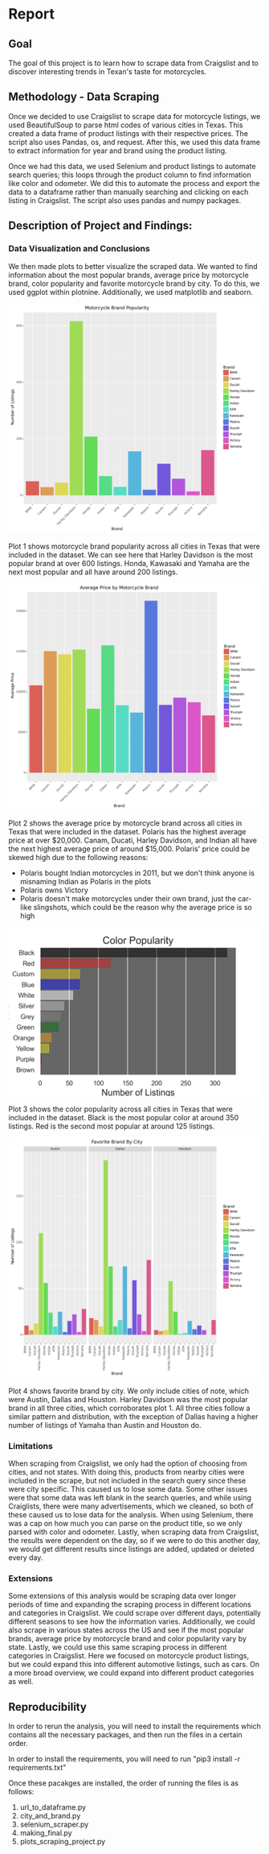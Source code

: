 # Report

## Goal
The goal of this project is to learn how to scrape data from Craigslist and to discover interesting trends in Texan's taste for motorcycles.

## Methodology - Data Scraping
Once we decided to use Craigslist to scrape data for motorcycle listings, we used BeautifulSoup to parse html codes of various cities in Texas. This created a data frame of product listings with their respective prices. The script also uses Pandas, os, and request. After this, we used this data frame to extract information for year and brand using the product listing. 

Once we had this data, we used Selenium and product listings to automate search queries; this loops through the product column to find information like color and odometer. We did this to automate the process and export the data to a dataframe rather than manually searching and clicking on each listing in Craigslist. The script also uses pandas and numpy packages.

## Description of Project and Findings:

###  Data Visualization and Conclusions

We then made plots to better visualize the scraped data. We wanted to find information about the most popular brands, average price by motorcycle brand, color popularity and favorite motorcycle brand by city. To do this, we used ggplot within plotnine. Additionally, we used matplotlib and seaborn.

![](plots/plot1.png)

Plot 1 shows motorcycle brand popularity across all cities in Texas that were included in the dataset. We can see here that Harley Davidson is the most popular brand at over 600 listings. Honda, Kawasaki and Yamaha are the next most popular and all have around 200 listings.

![](plots/plot2.png)

Plot 2 shows the average price by motorcycle brand across all cities in Texas that were included in the dataset. Polaris has the highest average price at over $20,000. Canam, Ducati, Harley Davidson, and Indian all have the next highest average price of around $15,000. Polaris' price could be skewed high due to the following reasons:
- Polaris bought Indian motorcycles in 2011, but we don't think anyone is misnaming Indian as Polaris in the plots
- Polaris owns Victory
- Polaris doesn't make motorcycles under their own brand, just the car-like slingshots, which could be the reason why the average price is so high

![](plots/plot3.png)

Plot 3 shows the color popularity across all cities in Texas that were included in the dataset. Black is the most popular color at around 350 listings. Red is the second most popular at around 125 listings.

![](plots/plot4.png)

Plot 4 shows favorite brand by city. We only include cities of note, which were Austin, Dallas and Houston. Harley Davidson was the most popular brand in all three cities, which corroborates plot 1. All three cities follow a similar pattern and distribution, with the exception of Dallas having a higher number of listings of Yamaha than Austin and Houston do.

### Limitations
When scraping from Craigslist, we only had the option of choosing from cities, and not states. With doing this, products from nearby cities were included in the scrape, but not included in the search query since these were city specific. This caused us to lose some data. Some other issues were that some data was left blank in the search queries, and while using Craiglists, there were many advertisements, which we cleaned, so both of these caused us to lose data for the analysis. When using Selenium, there was a cap on how much you can parse on the product title, so we only parsed with color and odometer. Lastly, when scraping data from Craigslist, the results were dependent on the day, so if we were to do this another day, we would get different results since listings are added, updated or deleted every day.

### Extensions
Some extensions of this analysis would be scraping data over longer periods of time and expanding the scraping process in different locations and categories in Craigslist. We could scrape over different days, potentially different seasons to see how the information varies. Additionally, we could also scrape in various states across the US and see if the most popular brands, average price by motorcycle brand and color popularity vary by state. Lastly, we could use this same scraping process in different categories in Craigslist. Here we focused on motorcycle product listings, but we could expand this into different automotive listings, such as cars. On a more broad overview, we could expand into different product categories as well.


## Reproducibility
In order to rerun the analysis, you will need to install the requirements which contains all the necessary packages, and then run the files in a certain order.

In order to install the requirements, you will need to run "pip3 install -r requirements.txt"

Once these pacakges are installed, the order of running the files is as follows:
1. url_to_dataframe.py
2. city_and_brand.py
3. selenium_scraper.py
4. making_final.py
5. plots_scraping_project.py